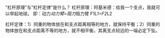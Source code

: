 ”杠杆原理”与“杠杆定律“是什么？
杠杆原理：阿基米德：给我一个支点，我就可以举起地球。 即：动力*动力臂=阻力*阻力臂 F1*L1=F2*L2

杠杆定律：1）同重的物体放在和支点距离相等的地方，就保持平衡；2）同重的物体放在和支点距离不等的地方，就不相平衡，其离支点较远的一端必定下坠。

